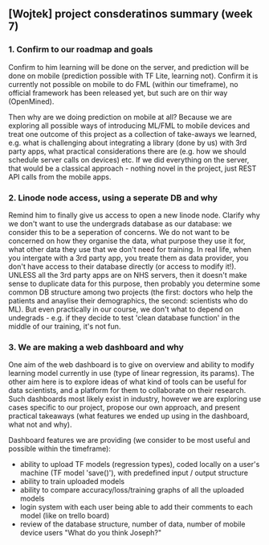 ## [Wojtek] project consderatinos summary (week 7)

### 1. Confirm to our roadmap and goals
Confirm to him learning will be done on the server, and prediction will be done on mobile (prediction possible with TF Lite, learning not). Confirm it is currently not possible on mobile to do FML (within our timeframe), no official framework has been released yet, but such are on thir way (OpenMined).
 
Then why are we doing prediction on mobile at all? 
Because we are exploring all possible ways of introducing ML/FML to mobile devices and treat one outcome of this project as a collection of take-aways we learned, e.g. what is challenging about integrating a library (done by us) with 3rd party apps, what practical considerations there are (e.g. how we should schedule server calls on devices) etc. If we did everything on the server, that would be a classical approach - nothing novel in the project, just REST API calls from the mobile apps.



### 2. Linode node access, using a seperate DB and why 
Remind him to finally give us access to open a new linode node. Clarify why we don't want to use the undergrads database as our database: we consider this to be a seperation of concerns. We do not want to be concerned on how they organise the data, what purpose they use it for, what other data they use that we don't need for training. In real life, when you intergate with a 3rd party app, you treate them as data provider, you don't have access to their database directly (or access to modify it!). UNLESS all the 3rd party apps are on NHS servers, then it doesn't make sense to duplicate data for this purpose, then probably you determine some common DB structure among two projects (the first: doctors who help the patients and anaylise their demographics, the second: scientists who do ML). But even practically in our course, we don't what to depend on undegrads - e.g. if they decide to test 'clean database function' in the middle of our training, it's not fun.



### 3. We are making a web dashboard and why
One aim of the web dashboard is to give on overview and ability to modify learning model currently in use (type of linear regression, its params). The other aim here is to explore ideas of what kind of tools can be useful for data scientists, and a platform for them to collaborate on their research. Such dashboards most likely exist in industry, however we are exploring use cases specific to our project, propose our own approach, and present practical takeaways (what features we ended up using in the dashboard, what not and why).   

Dashboard features we are providing (we consider to be most useful and possible within the timeframe):
- ability to upload TF models (regression types), coded locally on a user's machine (TF model 'save()'), with predefined input / output structure
- ability to train uploaded models
- ability to compare accuracy/loss/training graphs of all the uploaded models
- login system with each user being able to add their comments to each model (like on trello board)
- review of the database structure, number of data, number of mobile device users
"What do you think Joseph?"
